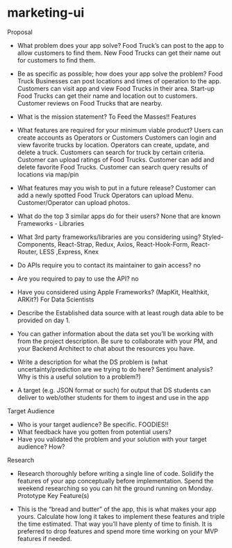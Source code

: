 # marketing-ui

Proposal

- What problem does your app solve? 
	Food Truck’s can post to the app to allow customers to find them.
	New Food Trucks can get their name out for customers to find them.

- Be as specific as possible; how does your app solve the problem?
	Food Truck Businesses can post locations and times of operation to the app.
	Customers can visit app and view Food Trucks in their area.
	Start-up Food Trucks can get their name and location out to customers.
	Customer reviews on Food Trucks that are nearby.
	
- What is the mission statement?
	To Feed the Masses!!
Features

- What features are required for your minimum viable product?
	Users can create accounts as Operators or Customers
	Customers can login and view favorite trucks by location.
	Operators can create, update, and delete a truck.
	Customers can search for truck by certain criteria.
	Customer can upload ratings of Food Trucks.
	Customer can add and delete favorite Food Trucks.
Customer can search query results of locations via map/pin

- What features may you wish to put in a future release?
	Customer can add a newly spotted Food Truck
	Operators can upload Menu.
	Customer/Operator can upload photos.

- What do the top 3 similar apps do for their users?
	None that are known
Frameworks - Libraries

- What 3rd party frameworks/libraries are you considering using?
	Styled-Components, React-Strap, Redux, Axios, React-Hook-Form, React-Router, LESS ,Express, Knex
- Do APIs require you to contact its maintainer to gain access?
	no
- Are you required to pay to use the API?
no
- Have you considered using Apple Frameworks? (MapKit, Healthkit, ARKit?)
For Data Scientists


- Describe the Established data source with at least rough data able to be provided on day 1. 
- You can gather information about the data set you’ll be working with from the project description. Be sure to collaborate with your PM, and your Backend Architect to chat about the resources you have.
- Write a description for what the DS problem is (what uncertainty/prediction are we trying to do here? Sentiment analysis? Why is this a useful solution to a problem?)
- A target (e.g. JSON format or such) for output that DS students can deliver to web/other students for them to ingest and use in the app

Target Audience

- Who is your target audience? Be specific.
	FOODIES!!
- What feedback have you gotten from potential users?
- Have you validated the problem and your solution with your target audience? How?

Research

- Research thoroughly before writing a single line of code. Solidify the features of your app conceptually before implementation. Spend the weekend researching so you can hit the ground running on Monday.
Prototype Key Feature(s)

- This is the “bread and butter” of the app, this is what makes your app yours. Calculate how long it takes to implement these features and triple the time estimated. That way you’ll have plenty of time to finish. It is preferred to drop features and spend more time working on your MVP features if needed.
